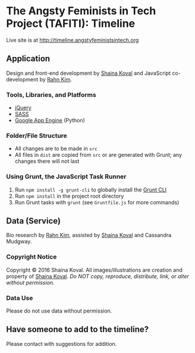 # The Angsty Feminists in Tech Project (TAFITI): Timeline

Live site is at http://timeline.angstyfeministsintech.org

## Application

Design and front-end development by [Shaina Koval](http://www.shainakoval.com) and JavaScript co-development by [Rahn Kim](http://www.rahnkim.com).

### Tools, Libraries, and Platforms
* [jQuery](https://jquery.com/)
* [SASS](http://sass-lang.com/)
* [Google App Engine](https://cloud.google.com/appengine/) (Python)

### Folder/File Structure
* All changes are to be made in `src`
* All files in `dist` are copied from `src` or are generated with Grunt; any changes there will not last

### Using Grunt, the JavaScript Task Runner
1. Run `npm install -g grunt-cli` to globally install the [Grunt CLI](http://gruntjs.com/)
2. Run `npm install` in the project root directory
3. Run Grunt tasks with `grunt` (see `Gruntfile.js` for more commands)

## Data (Service)

Bio research by [Rahn Kim](http://www.rahnkim.com), assisted by [Shaina Koval](http://www.shainakoval.com) and Cassandra Mudgway.

### Copyright Notice

Copyright &copy; 2016 Shaina Koval. All images/illustrations are creation and property of [Shaina Koval](http://www.shainakoval.com). _Do NOT copy, reproduce, distribute, link, or alter without permission._

### Data Use

Please do not use data without permission.

## Have someone to add to the timeline?

Please contact with suggestions for addition.
